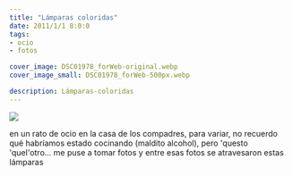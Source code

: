 ```yaml
---
title: "Lámparas coloridas"
date: 2011/1/1 8:0:0
tags: 
- ocio
- fotos

cover_image: DSC01978_forWeb-original.webp
cover_image_small: DSC01978_forWeb-500px.webp

description: Lámparas-coloridas
---
```



[![](DSC01978_forWeb)](DSC01978_forWeb-original.webp)

en un rato de ocio en la casa de los compadres, para variar, no recuerdo qué habríamos estado cocinando (maldito alcohol), pero 'questo 'quel'otro... me puse a tomar fotos y entre esas fotos se atravesaron estas lámparas
